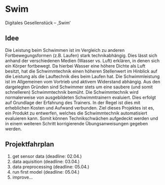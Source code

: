 # Swim

Digitales Gesellenstück – ‚Swim‘

## Idee
Die Leistung beim Schwimmen ist im Vergleich zu anderen Fortbewegungsformen (z.B. Laufen) stark technikabhängig. 
Dies lässt sich anhand der verschiedenen Medien (Wasser vs. Luft) erklären, in denen sich ein Körper fortbewegt. 
Da hierbei Wasser eine höhere Dichte als Luft besitzt, hat die Schwimmtechnik einen höheren Stellenwert im Hinblick auf 
die Leistung als die Lauftechnik dies beim Laufen hat. Die Schwimmleistung ist im Allgemeinen vom Vortrieb und aktivem 
Widerstand abhängig.
Aus den dargelegten Gründen sind Schwimmer stets um eine saubere (und somit schnelleren) Schwimmtechnik bemüht. 
Die Schwimmtechnik wird normalerweise von ausgebildeten Schwimmtrainern evaluiert. Dies erfolgt auf Grundlage der 
Erfahrung des Trainers. In der Regel ist dies mit erheblichen Kosten und Aufwand verbunden.
Ziel dieses Projektes ist es, ein Produkt zu entwerfen, welches die Schwimmtechnik automatisiert evaluieren kann. 
Somit können Technikschwächen aufgedeckt werden und in einem weiteren Schritt korrigierende Übungsanweisungen gegeben 
werden.

## Projektfahrplan
1.	get sensor data (deadline: 02.04.)
2.	data aquisition (deadline: 03.04.)
3.	data preprocessing (deadline: 05.04.)
4.	run first model (deadline: 05.04.)
5.	improve…
